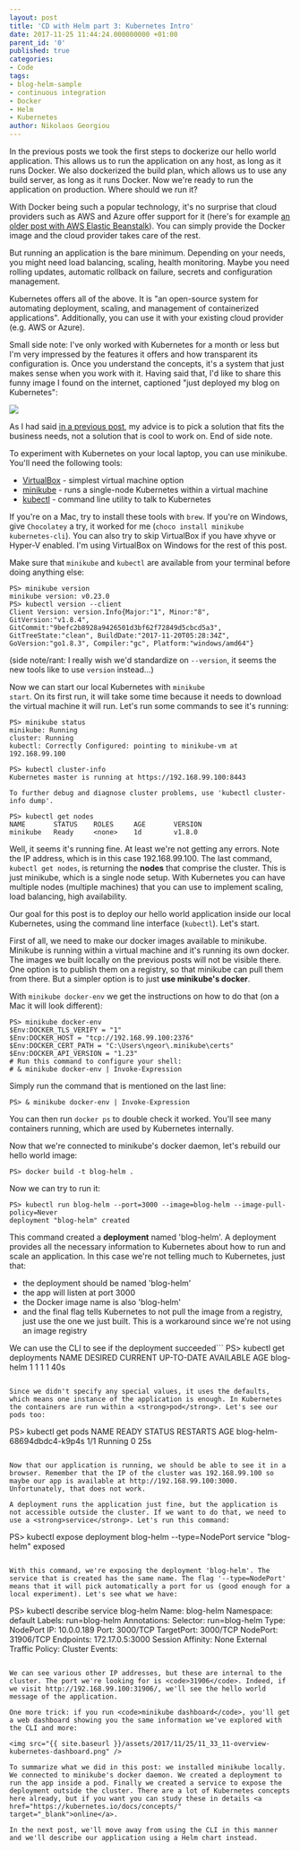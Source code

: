 ```yaml
---
layout: post
title: 'CD with Helm part 3: Kubernetes Intro'
date: 2017-11-25 11:44:24.000000000 +01:00
parent_id: '0'
published: true
categories:
- Code
tags:
- blog-helm-sample
- continuous integration
- Docker
- Helm
- Kubernetes
author: Nikolaos Georgiou
---
```


In the previous posts we took the first steps to dockerize our hello world application. This allows us to run the application on any host, as long as it runs Docker. We also dockerized the build plan, which allows us to use any build server, as long as it runs Docker. Now we're ready to run the application on production. Where should we run it?

<!--more-->

With Docker being such a popular technology, it's no surprise that cloud providers such as AWS and Azure offer support for it (here's for example <a href="{{ site.baseurl }}/2017/05/09/how-to-deploy-a-smashing-dashboard-to-aws-elastic-beanstalk-with-docker.html">an older post with AWS Elastic Beanstalk</a>). You can simply provide the Docker image and the cloud provider takes care of the rest.

But running an application is the bare minimum. Depending on your needs, you might need load balancing, scaling, health monitoring. Maybe you need rolling updates, automatic rollback on failure, secrets and configuration management.

Kubernetes offers all of the above. It is "an open-source system for automating deployment, scaling, and management of containerized applications". Additionally, you can use it with your existing cloud provider (e.g. AWS or Azure).

Small side note: I've only worked with Kubernetes for a month or less but I'm very impressed by the features it offers and how transparent its configuration is. Once you understand the concepts, it's a system that just makes sense when you work with it. Having said that, I'd like to share this funny image I found on the internet, captioned "just deployed my blog on Kubernetes":

<img src="{{ site.baseurl }}/assets/2017/blog-kubernetes.jpg" />

As I had said <a href="{{ site.baseurl }}/2017/04/29/keeping-it-simple-with-microservices-communication.html">in a previous post</a>, my advice is to pick a solution that fits the business needs, not a solution that is cool to work on. End of side note.

To experiment with Kubernetes on your local laptop, you can use minikube. You'll need the following tools:
<ul>
<li><a href="https://www.virtualbox.org/wiki/Downloads" target="_blank">VirtualBox</a> - simplest virtual machine option</li>
<li><a href="https://kubernetes.io/docs/tasks/tools/install-minikube/" target="_blank">minikube</a> - runs a single-node Kubernetes within a virtual machine</li>
<li><a href="https://kubernetes.io/docs/tasks/tools/install-kubectl/" target="_blank">kubectl</a> - command line utility to talk to Kubernetes</li>
</ul>

If you're on a Mac, try to install these tools with <code>brew</code>. If you're on Windows, give <code>Chocolatey</code> a try, it worked for me (<code>choco install minikube kubernetes-cli</code>). You can also try to skip VirtualBox if you have xhyve or Hyper-V enabled. I'm using VirtualBox on Windows for the rest of this post.

Make sure that <code>minikube</code> and <code>kubectl</code> are available from your terminal before doing anything else:

```
PS> minikube version
minikube version: v0.23.0
PS> kubectl version --client
Client Version: version.Info{Major:"1", Minor:"8", GitVersion:"v1.8.4", GitCommit:"9befc2b8928a9426501d3bf62f72849d5cbcd5a3", GitTreeState:"clean", BuildDate:"2017-11-20T05:28:34Z", GoVersion:"go1.8.3", Compiler:"gc", Platform:"windows/amd64"}
```

(side note/rant: I really wish we'd standardize on <code>--version</code>, it seems the new tools like to use <code>version</code> instead...)

Now we can start our local Kubernetes with <code>minikube start</code>. On its first run, it will take some time because it needs to download the virtual machine it will run. Let's run some commands to see it's running:

```
PS> minikube status
minikube: Running
cluster: Running
kubectl: Correctly Configured: pointing to minikube-vm at 192.168.99.100

PS> kubectl cluster-info
Kubernetes master is running at https://192.168.99.100:8443

To further debug and diagnose cluster problems, use 'kubectl cluster-info dump'.

PS> kubectl get nodes
NAME       STATUS    ROLES     AGE       VERSION
minikube   Ready     <none>    1d        v1.8.0
```

Well, it seems it's running fine. At least we're not getting any errors. Note the IP address, which is in this case 192.168.99.100. The last command, <code>kubectl get nodes</code>, is returning the <strong>nodes</strong> that comprise the cluster. This is just minikube, which is a single node setup. With Kubernetes you can have multiple nodes (multiple machines) that you can use to implement scaling, load balancing, high availability.

Our goal for this post is to deploy our hello world application inside our local Kubernetes, using the command line interface (<code>kubectl</code>). Let's start.

First of all, we need to make our docker images available to minikube. Minikube is running within a virtual machine and it's running its own docker. The images we built locally on the previous posts will not be visible there. One option is to publish them on a registry, so that minikube can pull them from there. But a simpler option is to just <strong>use minikube's docker</strong>.

With <code>minikube docker-env</code> we get the instructions on how to do that (on a Mac it will look different):

```
PS> minikube docker-env
$Env:DOCKER_TLS_VERIFY = "1"
$Env:DOCKER_HOST = "tcp://192.168.99.100:2376"
$Env:DOCKER_CERT_PATH = "C:\Users\ngeor\.minikube\certs"
$Env:DOCKER_API_VERSION = "1.23"
# Run this command to configure your shell:
# & minikube docker-env | Invoke-Expression
```

Simply run the command that is mentioned on the last line:

```
PS> & minikube docker-env | Invoke-Expression
```

You can then run <code>docker ps</code> to double check it worked. You'll see many containers running, which are used by Kubernetes internally.

Now that we're connected to minikube's docker daemon, let's rebuild our hello world image:

```
PS> docker build -t blog-helm .
```

Now we can try to run it:

```
PS> kubectl run blog-helm --port=3000 --image=blog-helm --image-pull-policy=Never
deployment "blog-helm" created
```

This command created a <strong>deployment</strong> named 'blog-helm'. A deployment provides all the necessary information to Kubernetes about how to run and scale an application. In this case we're not telling much to Kubernetes, just that:
<ul>
<li>the deployment should be named 'blog-helm'</li>
<li>the app will listen at port 3000</li>
<li>the Docker image name is also 'blog-helm'</li>
<li>and the final flag tells Kubernetes to not pull the image from a registry, just use the one we just built. This is a workaround since we're not using an image registry</li>
</ul>

We can use the CLI to see if the deployment succeeded```
PS> kubectl get deployments
NAME        DESIRED   CURRENT   UP-TO-DATE   AVAILABLE   AGE
blog-helm   1         1         1            1           40s
```

Since we didn't specify any special values, it uses the defaults, which means one instance of the application is enough. In Kubernetes the containers are run within a <strong>pod</strong>. Let's see our pods too:

```
PS> kubectl get pods
NAME                         READY     STATUS    RESTARTS   AGE
blog-helm-68694dbdc4-k9p4s   1/1       Running   0          25s
```

Now that our application is running, we should be able to see it in a browser. Remember that the IP of the cluster was 192.168.99.100 so maybe our app is available at http://192.168.99.100:3000. Unfortunately, that does not work.

A deployment runs the application just fine, but the application is not accessible outside the cluster. If we want to do that, we need to use a <strong>service</strong>. Let's run this command:

```
PS> kubectl expose deployment blog-helm --type=NodePort
service "blog-helm" exposed
```

With this command, we're exposing the deployment 'blog-helm'. The service that is created has the same name. The flag '--type=NodePort' means that it will pick automatically a port for us (good enough for a local experiment). Let's see what we have:

```
PS> kubectl describe service blog-helm
Name:                     blog-helm
Namespace:                default
Labels:                   run=blog-helm
Annotations:              <none>
Selector:                 run=blog-helm
Type:                     NodePort
IP:                       10.0.0.189
Port:                     <unset>  3000/TCP
TargetPort:               3000/TCP
NodePort:                 <unset>  31906/TCP
Endpoints:                172.17.0.5:3000
Session Affinity:         None
External Traffic Policy:  Cluster
Events:                   <none>
```

We can see various other IP addresses, but these are internal to the cluster. The port we're looking for is <code>31906</code>. Indeed, if we visit http://192.168.99.100:31906/, we'll see the hello world message of the application.

One more trick: if you run <code>minikube dashboard</code>, you'll get a web dashboard showing you the same information we've explored with the CLI and more:

<img src="{{ site.baseurl }}/assets/2017/11/25/11_33_11-overview-kubernetes-dashboard.png" />

To summarize what we did in this post: we installed minikube locally. We connected to minikube's docker daemon. We created a deployment to run the app inside a pod. Finally we created a service to expose the deployment outside the cluster. There are a lot of Kubernetes concepts here already, but if you want you can study these in details <a href="https://kubernetes.io/docs/concepts/" target="_blank">online</a>.

In the next post, we'll move away from using the CLI in this manner and we'll describe our application using a Helm chart instead.

